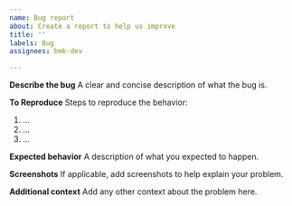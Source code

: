 ```yaml
---
name: Bug report
about: Create a report to help us improve
title: ''
labels: Bug
assignees: bmk-dev

---
```


**Describe the bug**
A clear and concise description of what the bug is.

**To Reproduce**
Steps to reproduce the behavior:
1. ...
2. ...
3. ...

**Expected behavior**
A description of what you expected to happen.

**Screenshots**
If applicable, add screenshots to help explain your problem.

**Additional context**
Add any other context about the problem here.

